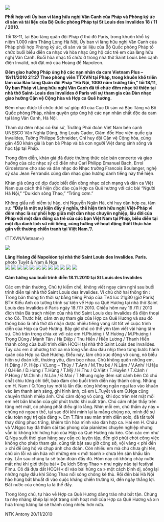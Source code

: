 <!--
title: Đêm giao hưởng Pháp ủng hộ các nạn nhân da cam tại St Louis des Invalides 18 / 11 / 2010.
author: Nguyễn Tích Kỳ
status: completed
-->


![](1.jpg)
 
**Phối hợp với Ủy ban vì làng hữu nghị Vân Canh của Pháp
và Phòng ký ức di sản và tài liệu của Bộ Quốc phòng Pháp
tại St Louis des Invalides 18 / 11 / 2010.**
 
Tối 18-11, tại Bảo tàng quân đội Pháp ở thủ đô Paris, trong khuôn khổ kỷ niệm 1.000 năm Thăng Long Hà Nội, Ủy ban vì làng hữu nghị Vân Canh của Pháp phối hợp Phòng ký ức, di sản và tài liệu của Bộ Quốc phòng Pháp tổ chức buổi biểu diễn ca nhạc và hòa nhạc ủng hộ các trẻ em của làng hữu nghị Vân Canh. Buổi hòa nhạc tổ chức ở trong nhà thờ Saint Louis bên cạnh điện Invalid, nơi đặt mộ của Hoàng đế Napoleon.
 
**Đêm giao hưởng Pháp ủng hộ các nạn nhân da cam
Vietnam Plus – 19/11/2010 21:27
Theo phóng viên TTXVN tại Pháp, trong khuôn khổ triển lãm của Bảo tàng Quân đội Pháp “Hà Nội, 1000 năm trường tồn,” tối 18/11, Ủy ban Pháp vì Làng hữu nghị Vân Canh đã tổ chức đêm nhạc từ thiện tại nhà thờ Saint-Louis des Invalides ở Paris với sự tham gia của Dàn nhạc giao hưởng Cận vệ Cộng hòa và Hợp ca Quê hương.**

Đêm nhạc được tổ chức dưới sự giúp đỡ của Cục Di sản và Bảo Tàng và Bộ Quốc phòng Pháp, nhằm quyên góp ủng hộ các nạn nhân chất độc da cam tại làng Vân Canh, Hà Nội.

Tham dự đêm nhạc có Đại sứ, Trưởng Phái đoàn Việt Nam bên cạnh UNESCO Văn Nghĩa Dũng, ông Louis Cador, Giám đốc Học viện quốc gia Invalides, Tướng Philippe Schneider, Chỉ huy đội Cận vệ Cộng hòa, cùng gần 450 khán giả là bạn bè Pháp và bà con người Việt đang sinh sống và học tập tại Pháp.

Trong đêm diễn, khán giả đã được thưởng thức các bản concerto và giao hưởng của các nhạc sỹ cổ điển như Carl Philipp Emanuel Bach, Errol Girdelstone cho sáo và dàn nhạc do Nhạc trưởng Francois Boulanger, nghệ sỹ sáo Jean Ferrandis cùng dàn nhạc giao hưởng danh tiếng này thể hiện.

Khán giả cũng có dịp được biết đến dòng nhạc cách mạng và dân ca Việt Nam qua cách thể hiện độc đáo của Hợp ca Quê hương với các bài “Người Hà Nội,” “Du kích sông Thao,” “Trống cơm.”

Không giấu nổi niềm tự hào, chị Nguyễn Ngân Hà, chỉ huy dàn hợp ca, tâm sự: **“Đây là một sự kiện đầy ý nghĩa, thể hiện tình hữu nghị Việt-Pháp vì đêm nhạc là sự phối hợp giữa một dàn nhạc chuyên nghiệp, lâu đời của Pháp với một dàn đồng ca trẻ của các bạn Việt Nam tại Pháp, biểu diễn tại một địa danh lịch sử nổi tiếng, cùng hướng về hoạt động thiết thực hàn gắn vết thương chiến tranh tại Việt Nam.”/.**
 
(TTXVN/Vietnam+)
 
![](2.jpg)

**Lăng Hoàng đế Napoléon tại nhà thờ Saint Louis des Invalides. Paris.** photo Tuyết & Nam & Nga   
![](3.jpg)
![](4.jpg)
![](5.jpg)
![](6.jpg)
![](7.jpg)
![](8.jpg)
![](9.jpg)
![](10.jpg)
![](11.jpg)
![](12.jpg) 
![](13.jpg)
![](14.jpg)  

**Cảm tưởng sau buổi trình diễn 18.11.2010 tại St Louis des Invalides**

Các em thân thương,
Chú tự kiềm chế, không viết ngay cảm nghĩ sau buổi trình diễn tại nhà thờ Saint Louis des Invalides. Vì chú chờ hai thông tin :
Trong bản thông tin thời sự bằng tiếng Pháp của TV4 lúc 21g30 (giờ Paris) BTV Kiều Anh có tường trình sự kiện về Hợp ca Quê Hương tại nhà thờ Saint Louis des Invalides ở Paris ngày 18 /11/ 2010.
Chiều hôm nay 19 /11 / 2010 đích thân Bà trách nhiệm của nhà thờ Saint Louis des Invalides đã điện thoại cho Cô. Trước hết, cảm ơn sự tham gia của Hợp ca Quê Hương và sau đó thông báo là nhà thờ đã nhận được nhiều tiếng vang rất tốt về cuộc trình diễn của Hợp ca Quê Hương.
Bây giờ chú có thể yên tâm viết vài hàng tâm sự.
Chú trân trọng chia xẻ với các em H.Phương / M.Hương / M.Phượng / Trọng Dũng / Mạnh Tân / Hà Diệp / Thu Hiền / Hiền Lương / Thanh Hiền thành công của buổi trình diễn HCQH tại nhà thờ Saint Louis des Invalides. Tuy các em ở phương trời xa mà lòng vẫn đau đáu nhịp theo từng bước hành quân của Hợp ca Quê Hương. Điều này,  làm chú xúc động vô cùng, nó biểu hiện sự đoàn kết, thương yêu, đùm bọc nhau.
Chú không quên những em,  H.Đăng / P. Hiệp / V.Long – Thúy / T.Anh / M.Thu bé / N.Lâm / V.Anh/ H.Hậu / Q.Hiển / D.Hưng / T.Hùng / T.Mỹ / H.Thu / Q.Việt / T.Huyền / T.Cảnh / P.Hùng / M.Chính / N.Lân / Đ.Mai / T.Nhung  ngày đêm sát cánh bên Cô chú chắt chiu từng chi tiết, bảo đảm cho buổi trình diễn này thành công. Những em H. Nam / Q.Tùng tuy mới là lần đầu cũng không ngần ngại lao vào khuân vác âm thanh ánh sáng, ghi hình ảnh, cả em L.Tuyết và em Q.Nga cũng chuyển thành nhiếp ảnh. Chú cảm động vô cùng, khi đọc trên nét mặt mỗi em nét băn khoăn của giờ phút trước khi xuất trận. Chú cảm nhận thấy trên từng nét mặt, có phảng phất điều gì lo lắng.
Nhìn mỗi em, chú thầm áy náy « chúng nó ngoan thế, tại sao đôi khi mình lại la mắng chúng nó, mình để sự cầu toàn ngự trị qúa đáng ». 
Em T.Tâm sau màn trình diễn solo, đã tất tưởi thay đồng phục trắng, khiêm tốn hòa mình vào dàn hợp ca. Hai em H. Châu và V.Ngọc tuy đã thấm cái tác phong của pianistes chuyên nghiệp nhưng vẫn bị không khí hừng hực của Hợp ca Quê Hương níu kéo.
Còn các em như Q.Nga suốt thời gian hăng say cần cù luyện tập, đến giờ phút chót công việc không cho phép tham gia, cũng tất bật sau giờ công sở, vội vàng « phi đến » chỉ để ủng hộ và chụp ảnh cho đoàn. Còn nhiều em mà chú chưa ghi tên, chú xin lỗi và xin hứa với những em « mới toanh » chưa lên sân khấu lần này. Lần sau chúng ta sẽ toàn đoàn đầy đủ.
Hôm nay cô không chảy nước mắt như khi giới thiệu bài « Du kích Sông Thao » như ngày nào tại festival Fimu. Cô đã đưa dắt HCQH « đi vào bài hùng ca » một cách bình dị, sống lại những ngày đầu khi Sông Thao nổi sóng chống kẻ thù. Rồi đến bài Hà Nội hào hùng bất khuất đi vào cuộc kháng chiến trường kì, đến ngày thắng lợi.
Đất nước của chúng ta là thế đấy.
 
Trong lòng chú, tự hào về Hợp ca Quê Hương dâng trào như bất tận.
Chúng ta nhẹ nhàng khép lại một trang sinh hoạt mới của Hợp ca Quê Hương và xin hứa trong tương lai sẽ thành công nhiều hơn nữa.
 
NTK
Antony 20/11/2010
